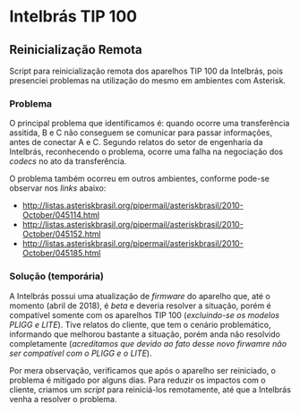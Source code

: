 # Intelbrás TIP 100

## Reinicialização Remota

Script para reinicialização remota dos aparelhos TIP 100 da Intelbrás, pois presenciei problemas na utilização do mesmo em ambientes com Asterisk. 

### Problema

O principal problema que identificamos é: quando ocorre uma transferência assitida, B e C não conseguem se comunicar para passar informações, antes de conectar A e C. Segundo relatos do setor de engenharia da Intelbrás, reconhecendo o problema, ocorre uma falha na negociação dos *codecs* no ato da transferência.

O problema também ocorreu em outros ambientes, conforme pode-se observar nos *links* abaixo:
* http://listas.asteriskbrasil.org/pipermail/asteriskbrasil/2010-October/045114.html
* http://listas.asteriskbrasil.org/pipermail/asteriskbrasil/2010-October/045152.html
* http://listas.asteriskbrasil.org/pipermail/asteriskbrasil/2010-October/045185.html

### Solução (temporária)

A Intelbrás possui uma atualização de *firmware* do aparelho que, até o momento (abril de 2018), é *beta* e deveria resolver a situação, porém é compatível somente com os aparelhos TIP 100 (*excluindo-se os modelos PLIGG e LITE*). Tive relatos do cliente, que tem o cenário problemático, informando que melhorou bastante a situação, porém anda não resolvido completamente (*acreditamos que devido ao fato desse novo firwamre não ser compatível com o PLIGG e o LITE*).

Por mera observação, verificamos que após o aparelho ser reiniciado, o problema é mitigado por alguns dias. Para reduzir os impactos com o cliente, criamos um *script* para reiniciá-los remotamente, até que a Intelbrás venha a resolver o problema.
